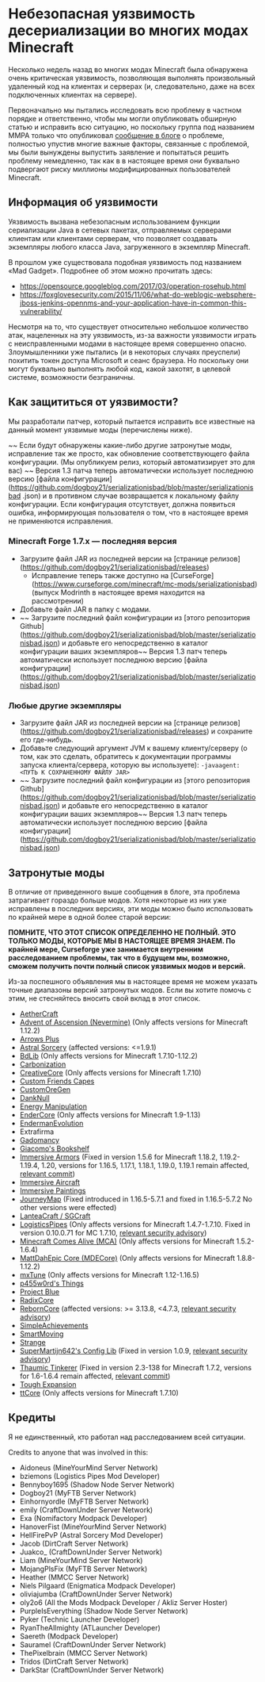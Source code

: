 # Небезопасная уязвимость десериализации во многих модах Minecraft

Несколько недель назад во многих модах Minecraft была обнаружена очень критическая уязвимость, позволяющая выполнять произвольный удаленный код на клиентах и серверах (и, следовательно, даже на всех подключенных клиентах на сервере).

Первоначально мы пытались исследовать всю проблему в частном порядке и ответственно, чтобы мы могли опубликовать обширную статью и исправить всю ситуацию, но поскольку группа
под названием MMPA только что опубликовал [сообщение в блоге](https://blog.mmpa.info/posts/bleeding-pipe/) о проблеме, полностью упустив многие важные факторы, связанные с проблемой, мы были вынуждены выпустить заявление и попытаться решить проблему немедленно, так как в
в настоящее время они буквально подвергают риску миллионы модифицированных пользователей Minecraft.

## Информация об уязвимости

Уязвимость вызвана небезопасным использованием функции сериализации Java в сетевых пакетах, отправляемых серверами клиентам или клиентами серверам, что позволяет создавать экземпляры любого класса Java, загруженного в экземпляр Minecraft.

В прошлом уже существовала подобная уязвимость под названием «Mad Gadget». Подробнее об этом можно прочитать здесь:
- https://opensource.googleblog.com/2017/03/operation-rosehub.html
- https://foxglovesecurity.com/2015/11/06/what-do-weblogic-websphere-jboss-jenkins-opennms-and-your-application-have-in-common-this-vulnerability/

Несмотря на то, что существует относительно небольшое количество атак, нацеленных на эту уязвимость, из-за важности уязвимости играть с неисправленными модами в настоящее время совершенно опасно.
Злоумышленники уже пытались (и в некоторых случаях преуспели) похитить токен доступа Microsoft и сеанс браузера. Но поскольку они могут буквально выполнять любой код, какой захотят, в целевой системе, возможности безграничны.

## Как защититься от уязвимости?

Мы разработали патчер, который пытается исправить все известные на данный момент уязвимые моды (перечислены ниже).

~~ Если будут обнаружены какие-либо другие затронутые моды, исправление так же просто, как обновление соответствующего файла конфигурации. (Мы опубликуем релиз, который автоматизирует это для вас) ~~ Версия 1.3 патча теперь автоматически использует последнюю версию [файла конфигурации] (https://github.com/dogboy21/serializationisbad/blob/master/serializationisbad .json) и в противном случае возвращается к локальному файлу конфигурации. Если конфигурация отсутствует, должна появиться ошибка, информирующая пользователя о том, что в настоящее время не применяются исправления.

### Minecraft Forge 1.7.x — последняя версия

- Загрузите файл JAR из последней версии на [странице релизов] (https://github.com/dogboy21/serializationisbad/releases)
   - Исправление теперь также доступно на [CurseForge] (https://www.curseforge.com/minecraft/mc-mods/serializationisbad) (выпуск Modrinth в настоящее время находится на рассмотрении)
- Добавьте файл JAR в папку с модами.
- ~~ Загрузите последний файл конфигурации из [этого репозитория Github] (https://github.com/dogboy21/serializationisbad/blob/master/serializationisbad.json) и добавьте его непосредственно в каталог конфигурации ваших экземпляров~~ Версия 1.3 патч теперь автоматически использует последнюю версию [файла конфигурации] (https://github.com/dogboy21/serializationisbad/blob/master/serializationisbad.json)

### Любые другие экземпляры

- Загрузите файл JAR из последней версии на [странице релизов] (https://github.com/dogboy21/serializationisbad/releases) и сохраните его где-нибудь.
- Добавьте следующий аргумент JVM к вашему клиенту/серверу (о том, как это сделать, обратитесь к документации программы запуска клиента/сервера, которую вы используете): `-javaagent:<ПУТЬ К СОХРАНЕННОМУ ФАЙЛУ JAR>`
- ~~ Загрузите последний файл конфигурации из [этого репозитория Github] (https://github.com/dogboy21/serializationisbad/blob/master/serializationisbad.json) и добавьте его непосредственно в каталог конфигурации ваших экземпляров~~ Версия 1.3 патч теперь автоматически использует последнюю версию [файла конфигурации] (https://github.com/dogboy21/serializationisbad/blob/master/serializationisbad.json)

## Затронутые моды

В отличие от приведенного выше сообщения в блоге, эта проблема затрагивает гораздо больше модов.
Хотя некоторые из них уже исправлены в последних версиях, эти моды можно было использовать по крайней мере в одной более старой версии:

**ПОМНИТЕ, ЧТО ЭТОТ СПИСОК ОПРЕДЕЛЕННО НЕ ПОЛНЫЙ. ЭТО ТОЛЬКО МОДЫ, КОТОРЫЕ МЫ В НАСТОЯЩЕЕ ВРЕМЯ ЗНАЕМ. По крайней мере, Curseforge уже занимается внутренним расследованием проблемы, так что в будущем мы, возможно, сможем получить почти полный список уязвимых модов и версий.**

Из-за поспешного объявления мы в настоящее время не можем указать точные диапазоны версий затронутых модов. Если вы хотите помочь с этим, не стесняйтесь вносить свой вклад в этот список.

- [AetherCraft](https://www.curseforge.com/minecraft/mc-mods/aec)
- [Advent of Ascension (Nevermine)](https://www.curseforge.com/minecraft/mc-mods/advent-of-ascension-nevermine) (Only affects versions for Minecraft 1.12.2)
- [Arrows Plus](https://www.minecraftforum.net/forums/mapping-and-modding-java-edition/minecraft-mods/1290719-1-6-2-ssp-smp-arrows-plus-v1-0-0-minecraft)
- [Astral Sorcery](https://www.curseforge.com/minecraft/mc-mods/astral-sorcery) (affected versions: <=1.9.1)
- [BdLib](https://www.curseforge.com/minecraft/mc-mods/bdlib) (Only affects versions for Minecraft 1.7.10-1.12.2)
- [Carbonization](https://www.curseforge.com/minecraft/mc-mods/carbonization)
- [CreativeCore](https://www.curseforge.com/minecraft/mc-mods/creativecore) (Only affects versions for Minecraft 1.7.10)
- [Custom Friends Capes](https://www.curseforge.com/minecraft/mc-mods/custom-friends-capes)
- [CustomOreGen](https://www.curseforge.com/minecraft/mc-mods/customoregen)
- [DankNull](https://www.curseforge.com/minecraft/mc-mods/dank-null)
- [Energy Manipulation](https://www.minecraftforum.net/forums/mapping-and-modding-java-edition/minecraft-mods/1290125-1-6-4-1-6-2-1-5-2-1-4-7-energy-manipulation-1-1)
- [EnderCore](https://www.curseforge.com/minecraft/mc-mods/endercore) (Only affects versions for Minecraft 1.9-1.13)
- [EndermanEvolution](https://www.curseforge.com/minecraft/mc-mods/enderman-evolution)
- Extrafirma
- [Gadomancy](https://www.curseforge.com/minecraft/mc-mods/gadomancy)
- [Giacomo's Bookshelf](https://www.curseforge.com/minecraft/mc-mods/giacomos-bookshelf)
- [Immersive Armors](https://www.curseforge.com/minecraft/mc-mods/immersive-armors) (Fixed in version 1.5.6 for Minecraft 1.18.2, 1.19.2-1.19.4, 1.20, versions for 1.16.5, 1.17.1, 1.18.1, 1.19.0, 1.19.1 remain affected, [relevant commit](https://github.com/Luke100000/ImmersiveArmors/issues/68))
- [Immersive Aircraft](https://www.curseforge.com/minecraft/mc-mods/immersive-aircraft)
- [Immersive Paintings](https://www.curseforge.com/minecraft/mc-mods/immersive-paintings)
- [JourneyMap](https://www.curseforge.com/minecraft/mc-mods/journeymap) (Fixed introduced in 1.16.5-5.7.1 and fixed in 1.16.5-5.7.2 No other versions were effected)
- [LanteaCraft / SGCraft](https://www.minecraftforum.net/forums/mapping-and-modding-java-edition/minecraft-mods/1292427-lanteacraft)
- [LogisticsPipes](https://www.curseforge.com/minecraft/mc-mods/logistics-pipes) (Only affects versions for Minecraft 1.4.7-1.7.10. Fixed in version 0.10.0.71 for MC 1.7.10, [relevant security advisory](https://github.com/RS485/LogisticsPipes/security/advisories/GHSA-mcp7-xf3v-25x3))
- [Minecraft Comes Alive (MCA)](https://www.curseforge.com/minecraft/mc-mods/minecraft-comes-alive-mca) (Only affects versions for Minecraft 1.5.2-1.6.4)
- [MattDahEpic Core (MDECore)](https://www.curseforge.com/minecraft/mc-mods/mattdahepic-core) (Only affects versions for Minecraft 1.8.8-1.12.2)
- [mxTune](https://www.curseforge.com/minecraft/mc-mods/mxtune) (Only affects versions for Minecraft 1.12-1.16.5)
- [p455w0rd's Things](https://www.curseforge.com/minecraft/mc-mods/p455w0rds-things)
- [Project Blue](https://www.csse.canterbury.ac.nz/greg.ewing/minecraft/mods/ProjectBlue/)
- [RadixCore](https://www.curseforge.com/minecraft/mc-mods/radixcore)
- [RebornCore](https://www.curseforge.com/minecraft/mc-mods/reborncore) (affected versions: >= 3.13.8, <4.7.3, [relevant security advisory](https://github.com/TechReborn/RebornCore/security/advisories/GHSA-r7pg-4xrf-7mrm))
- [SimpleAchievements](https://www.curseforge.com/minecraft/mc-mods/simple-achievements)
- [SmartMoving](https://www.minecraftforum.net/forums/mapping-and-modding-java-edition/minecraft-mods/1274224-smart-moving)
- [Strange](https://www.curseforge.com/minecraft/mc-mods/strange)
- [SuperMartijn642's Config Lib](https://www.curseforge.com/minecraft/mc-mods/supermartijn642s-config-lib) (Fixed in version 1.0.9, [relevant security advisory](https://github.com/SuperMartijn642/SuperMartijn642sConfigLib/security/advisories/GHSA-f4r5-w453-2jx6))
- [Thaumic Tinkerer](https://www.curseforge.com/minecraft/mc-mods/thaumic-tinkerer) (Fixed in version 2.3-138 for Minecraft 1.7.2, versions for 1.6-1.6.4 remain affected, [relevant commit](https://github.com/Thaumic-Tinkerer/ThaumicTinkerer/commit))
- [Tough Expansion](https://www.curseforge.com/minecraft/mc-mods/tough-expansion)
- [ttCore](https://www.curseforge.com/minecraft/mc-mods/ttcore) (Only affects versions for Minecraft 1.7.10)

## Кредиты

Я не единственный, кто работал над расследованием всей ситуации.

Credits to anyone that was involved in this:

- Aidoneus (MineYourMind Server Network)
- bziemons (Logistics Pipes Mod Developer)
- Bennyboy1695 (Shadow Node Server Network)
- Dogboy21 (MyFTB Server Network)
- Einhornyordle (MyFTB Server Network)
- emily (CraftDownUnder Server Network)
- Exa (Nomifactory Modpack Developer)
- HanoverFist (MineYourMind Server Network)
- HellFirePvP (Astral Sorcery Mod Developer)
- Jacob (DirtCraft Server Network)
- Juakco_ (CraftDownUnder Server Network)
- Lìam (MineYourMind Server Network)
- MojangPlsFix (MyFTB Server Network)
- Heather (MMCC Server Network)
- Niels Pilgaard (Enigmatica Modpack Developer)
- oliviajumba (CraftDownUnder Server Network)
- oly2o6 (All the Mods Modpack Developer / Akliz Server Hoster)
- PurpleIsEverything (Shadow Node Server Network)
- Pyker (Technic Launcher Developer)
- RyanTheAllmighty (ATLauncher Developer)
- Saereth (Modpack Developer)
- Sauramel (CraftDownUnder Server Network)
- ThePixelbrain (MMCC Server Network)
- Tridos (DirtCraft Server Network)
- DarkStar (CraftDownUnder Server Network)
